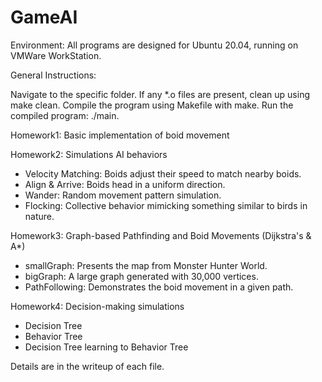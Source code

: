 # GameAI

Environment: All programs are designed for Ubuntu 20.04, running on VMWare WorkStation.

General Instructions:

Navigate to the specific folder.
If any *.o files are present, clean up using make clean.
Compile the program using Makefile with make.
Run the compiled program: ./main.

Homework1: Basic implementation of boid movement

Homework2: Simulations AI behaviors
- Velocity Matching: Boids adjust their speed to match nearby boids.
- Align & Arrive: Boids head in a uniform direction.
- Wander: Random movement pattern simulation.
- Flocking: Collective behavior mimicking something similar to birds in nature.

Homework3: Graph-based Pathfinding and Boid Movements (Dijkstra's & A*)
- smallGraph: Presents the map from Monster Hunter World.
- bigGraph: A large graph generated with 30,000 vertices.
- PathFollowing: Demonstrates the boid movement in a given path. 

Homework4: Decision-making simulations
- Decision Tree
- Behavior Tree
- Decision Tree learning to Behavior Tree 

Details are in the writeup of each file.